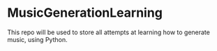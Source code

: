 # MusicGenerationLearning
This repo will be used to store all attempts at learning how to generate music, using Python.
